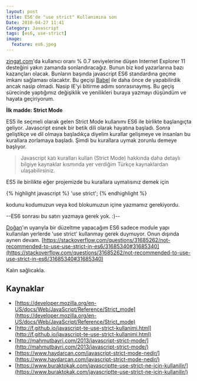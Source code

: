 ```yaml
---
layout: post
title: ES6'de "use strict" Kullanımına son
Date: 2018-04-27 11:41
Category: Javascript
tags: [es6, use-strict]
image:
  feature: es6.jpeg
---
```


[zingat.com](https://zingat.com)'da kullanıcı oranı % 0.7 seviyelerine düşen Internet Explorer 11 desteğini yakın zamanda sonlandıracağız. Bunun biz kod yazarlarına bazı kazançları olacak. Bunların başında javascript ES6 standardına geçme imkanı sağlaması olacaktır. Bu geçişi [Babel](https://babeljs.io/) ile daha önce de yapabilirdik ancak nasip olmadı. Nasip IE'yi bitirme adımı sonrasınaymış. Bu geçiş sürecinde yaptığımız değişiklik ve yenilikleri buraya yazmayı düşündüm ve hayata geçiriyorum.

**İlk madde: Strict Mode**

ES5 ile seçmeli olarak gelen Strict Mode kullanımı ES6 ile birlikte başlangıçta geliyor. Javascript esnek bir betik dili olarak hayatına başladı. Sonra geliştikçe ve dil olmaya başladıkça diyelim kurallar gelişmeye ve insanları bu kurallara zorlamaya başladı. Şimdi bu kurallara uymak zorunlu demeye başlıyor.

> Javascript katı kuralları kullan (Strict Mode) hakkında daha detaylı bilgiye kaynaklar kısmında yer verdiğim Türkçe kaynaklardan ulaşabilirsiniz.

ES5 ile birilikte eğer projemizde bu kurallara uymalısınız demek için 

{% highlight javascript %}
'use strict';
{% endhighlight %}

kodunu kodumuzun veya kod blokumuzun içine yazmamız gerekiyordu. 

--ES6 sonrası bu satırı yazmaya gerek yok. :)--

[Doğan](https://twitter.com/dodothebird)'ın uyarıyla bir düzeltme yapacağım ES6 sadece module yapı kullanılan yerlerde 'use strict' kullanmay gerek duymuyor. Onun dışında aynen devam. [https://stackoverflow.com/questions/31685262/not-recommended-to-use-use-strict-in-es6/31685340#31685340](https://stackoverflow.com/questions/31685262/not-recommended-to-use-use-strict-in-es6/31685340#31685340)

Kalın sağlıcakla.

## Kaynaklar

 - [https://developer.mozilla.org/en-US/docs/Web/JavaScript/Reference/Strict_mode](https://developer.mozilla.org/en-US/docs/Web/JavaScript/Reference/Strict_mode)
 - [http://f.github.io/javascript-te-use-strict-kullanimi.html](http://f.github.io/javascript-te-use-strict-kullanimi.html)
 - [http://mahmutbayri.com/2013/javascript-strict-mode/](http://mahmutbayri.com/2013/javascript-strict-mode/)
 - [https://www.haydarcan.com/javascript-strict-mode-nedir/](https://www.haydarcan.com/javascript-strict-mode-nedir/)
 - [https://www.buraktokak.com/javascriptte-use-strict-ne-icin-kullanilir/](https://www.buraktokak.com/javascriptte-use-strict-ne-icin-kullanilir/)
